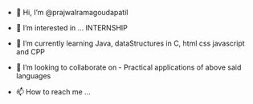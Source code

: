 - 👋 Hi, I’m @prajwalramagoudapatil
- 👀 I’m interested in ... INTERNSHIP
- 🌱 I’m currently learning 
                  Java, 
                  dataStructures in C,
                  html css javascript and
                  CPP
- 💞️ I’m looking to collaborate on -
         Practical applications of 
         above said languages 

- 📫 How to reach me ...

<!---
prajwalramagoudapatil/prajwalramagoudapatil is a ✨ special ✨ repository because its `README.md` (this file) appears on your GitHub profile.
You can click the Preview link to take a look at your changes.
--->
